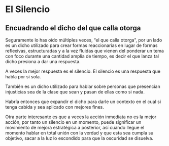 # El Silencio
## Encuadrando el dicho del que calla otorga
Seguramente lo has oído múltiples veces, “el que calla otorga”, por un lado es un dicho utilizado para crear formas reaccionarias en lugar de formas reflexivas, estructuradas y a la vez fluidas que vienen del ponderar un tema con foco durante una cantidad amplia de tiempo, es decir el que lanza tal dicho presiona a dar una respuesta.

A veces la mejor respuesta es el silencio. El silencio es una respuesta que habla por si sola.

También es un dicho utilizado para hablar sobre personas que presencian injusticias sea de la clase que sean y pasan de ellas como si nada.

Habría entonces que expandir el dicho para darle un contexto en el cual si tenga cabida y sea aplicado con mejores fines.

Otra parte interesante es que a veces la acción inmediata no es la mejor acción, por tanto un silencio en un momento, puede significar un movimiento de mejora estratégica a posterior, así cuando llegue el momento hablar en total unión con la verdad y que esta sea cumpla su objetivo, sacar a la luz lo escondido para que la oscuridad se disuelva.

